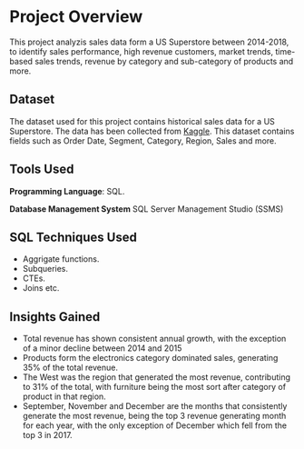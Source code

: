 # Project Overview 
This project analyzis sales data form a US Superstore between 2014-2018, to identify sales performance, high revenue customers, market trends, time-based sales trends, revenue by category and sub-category of products and more.

## Dataset
The dataset used for this project contains historical sales data for a US Superstore. The data has been collected from [Kaggle](https://www.kaggle.com/datasets/juhi1994/superstore). This dataset contains fields such as Order Date, Segment, Category, Region, Sales and more.

## Tools Used
**Programming Language**: SQL.

**Database Management System** SQL Server Management Studio (SSMS)

## SQL Techniques Used
- Aggrigate functions.
- Subqueries.
- CTEs.
- Joins etc.

## Insights Gained
- Total revenue has shown consistent annual growth, with the exception of a minor decline between 2014 and 2015
- Products form the electronics category dominated sales, generating 35% of the total revenue.
- The West was the region that generated the most revenue, contributing to 31% of the total, with furniture being the most sort after category of product in that region.
- September, November and December are the months that consistently generate the most revenue, being the top 3 revenue generating month for each year, with the only exception of December which fell from the top 3 in 2017.

